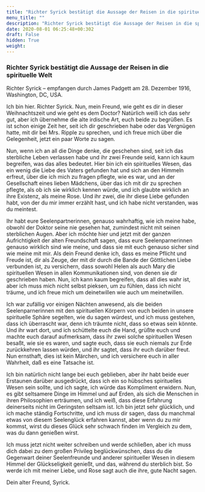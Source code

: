 ```yaml
---
title: "Richter Syrick bestätigt die Aussage der Reisen in die spirituelle Welt"
menu_title: ""
description: "Richter Syrick bestätigt die Aussage der Reisen in die spirituelle Welt"
date: 2020-08-01 06:25:48+00:302
draft: False
hidden: True
weight:
---
```

### Richter Syrick bestätigt die Aussage der Reisen in die spirituelle Welt

Richter Syrick – empfangen durch James Padgett am 28. Dezember 1916, Washington, DC, USA.

Ich bin hier. Richter Syrick. Nun, mein Freund, wie geht es dir in dieser Weihnachtszeit und wie geht es dem Doctor? Natürlich weiß ich das sehr gut, aber ich übernehme die alte irdische Art, euch beide zu begrüßen. Es ist schon einige Zeit her, seit ich dir geschrieben habe oder das Vergnügen hatte, mit dir bei Mrs. Ripple zu sprechen, und ich freue mich über die Gelegenheit, jetzt ein paar Worte zu sagen.

Nun, wenn ich an all die Dinge denke, die geschehen sind, seit ich das sterbliche Leben verlassen habe und ihr zwei Freunde seid, kann ich kaum begreifen, was das alles bedeutet. Hier bin ich ein spirituelles Wesen, das ein wenig die Liebe des Vaters gefunden hat und sich an den Himmeln erfreut, über die ich mich zu fragen pflegte, wie es war, und an der Gesellschaft eines lieben Mädchens, über das ich mit dir zu sprechen pflegte, als ob ich sie wirklich kennen würde, und ich glaubte wirklich an ihre Existenz, als meine Rose. Und ihr zwei, die ihr diese Liebe gefunden habt, von der du mir immer erzählt hast, und ich habe nicht verstanden, was du meintest.

Ihr habt eure Seelenpartnerinnen, genauso wahrhaftig, wie ich meine habe, obwohl der Doktor seine nie gesehen hat, zumindest nicht mit seinen sterblichen Augen. Aber ich möchte hier und jetzt mit der ganzen Aufrichtigkeit der alten Freundschaft sagen, dass eure Seelenparnerinnen genauso wirklich sind wie meine, und dass sie mit euch genauso sicher sind wie meine mit mir. Als dein Freund denke ich, dass es meine Pflicht und Freude ist, dir als Zeuge, der mit dir durch die Bande der Göttlichen Liebe verbunden ist, zu versichern, dass sowohl Helen als auch Mary die spirituellen Wesen in allen Kommunikationen sind, von denen sie dir geschrieben haben. Nun, ich kann kaum begreifen, dass all dies wahr ist, aber ich muss mich nicht selbst pieksen, um zu fühlen, dass ich nicht träume, und ich freue mich um deinetwillen wie auch um meinetwillen.

Ich war zufällig vor einigen Nächten anwesend, als die beiden Seelenparnerinnen mit den spirituellen Körpern von euch beiden in unsere spirituelle Sphäre segelten, wie du sagen würdest, und ich muss gestehen, dass ich überrascht war, denn ich träumte nicht, dass so etwas sein könnte.  Und ihr wart dort, und ich schüttelte euch die Hand, grüßte euch und machte euch darauf aufmerksam, dass ihr zwei solche spirituellen Wesen besaßt, wie sie es waren, und sagte euch, dass sie euch niemals zur Erde zurückkehren lassen würden, und ihr sagtet, dass ihr euch darüber freut. Nun ernsthaft, dies ist kein Märchen, und ich versichere euch in aller Wahrheit, daß es eine Tatsache ist.

Ich bin natürlich nicht lange bei euch geblieben, aber ihr habt beide euer Erstaunen darüber ausgedrückt, dass ich ein so hübsches spirituelles Wesen sein sollte, und ich sagte, ich würde das Kompliment erwidern. Nun, es gibt seltsamere Dinge im Himmel und auf Erden, als sich die Menschen in ihren Philosophien erträumen, und ich weiß, dass diese Erfahrung deinerseits nicht im Geringsten seltsam ist. Ich bin jetzt sehr glücklich, und ich mache ständig Fortschritte, und ich muss dir sagen, dass du manchmal etwas von diesem Seelenglück erfahren kannst, aber wenn du zu mir kommst, wirst du dieses Glück sehr schwach finden im Vergleich zu dem, was du dann genießen wirst.

Ich muss jetzt nicht weiter schreiben und werde schließen, aber ich muss dich dabei zu dem großen Privileg beglückwünschen, dass du die Gegenwart deiner Seelenfreunde und anderer spiritueller Wesen in diesem Himmel der Glückseligkeit genießt, und das, während du sterblich bist. So werde ich mit meiner Liebe, und Rose sagt auch die ihre, gute Nacht sagen.

Dein alter Freund, Syrick.  
